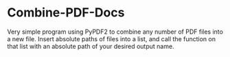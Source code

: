 # Combine-PDF-Docs
Very simple program using PyPDF2 to combine any number of PDF files into a new file. Insert absolute paths of files into a list, and call the function on that list with an absolute path of your desired output name.
